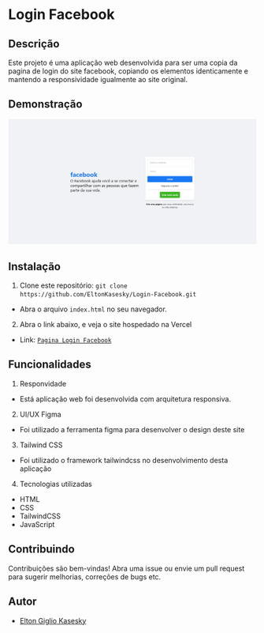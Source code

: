 # Login Facebook

## Descrição
Este projeto é uma aplicação web desenvolvida para ser uma copia da pagina de login do site facebook, copiando os elementos identicamente e mantendo a responsividade igualmente ao site original.

## Demonstração
![Demonstração](src/images/viewsite.png)

## Instalação
1. Clone este repositório: `git clone https://github.com/EltonKasesky/Login-Facebook.git`
- Abra o arquivo `index.html` no seu navegador.

2. Abra o link abaixo, e veja o site hospedado na Vercel
- Link: [`Pagina Login Facebook`](https://login-facebook-kasesky.vercel.app)

## Funcionalidades
1. Responvidade
- Está aplicação web foi desenvolvida com arquitetura responsiva.

2. UI/UX Figma
- Foi utilizado a ferramenta figma para desenvolver o design deste site

3. Tailwind CSS
- Foi utilizado o framework tailwindcss no desenvolvimento desta aplicação

4. Tecnologias utilizadas
- HTML
- CSS
- TailwindCSS
- JavaScript

## Contribuindo
Contribuições são bem-vindas! Abra uma issue ou envie um pull request para sugerir melhorias, correções de bugs etc.

## Autor
- [Elton Giglio Kasesky](https://github.com/EltonKasesky)